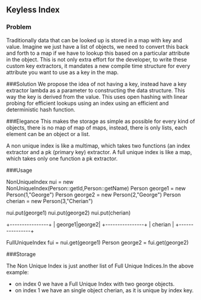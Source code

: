 Keyless Index
------------------------------

### Problem
Traditionally data that can be looked up is stored in a map with key and value. Imagine we just have a list of objects, we need to convert this back and forth to a map if we have to lookup this based on a particular attribute in the object.
This is not only extra effort for the developer, to write these custom key extractors, it mandates a new compile time structure for every attribute you want to use as a key in the map.

###Solution
We propose the idea of not having a key, instead have a key extractor lambda as a parameter to constructing the data structure. This way the key is derived from the value.
This uses open hashing with linear probing for efficient lookups using an index using an efficient and deterministic hash function.

###Elegance
This makes the storage as simple as possible for every kind of objects, there is no map of map of maps, instead, there is only lists, each element can be an object or a list.

A non unique index is like a multimap, which takes two functions (an index extractor and a pk (primary key) extractor.
A full unique index is like a map, which takes only one function a pk extractor.



###Usage

NonUniqueIndex nui = new NonUniqueIndex(Person::getId,Person::getName)
Person george1 = new Person(1,"George")
Person george2 = new Person(2,"George")
Person cherian = new Person(3,"Cherian")

nui.put(george1)
nui.put(george2)
nui.put(cherian)

+----------------+
| george1|george2|
+----------------+
|     cherian    |
+----------------+

FullUniqueIndex fui = nui.get(george1)
Person george2 = fui.get(george2)

###Storage

The Non Unique Index  is just another list of Full Unique Indices.In the above example:
- on index 0 we have a Full Unique Index with two george objects.
- on index 1 we have an single object cherian, as it is unique by index key.


